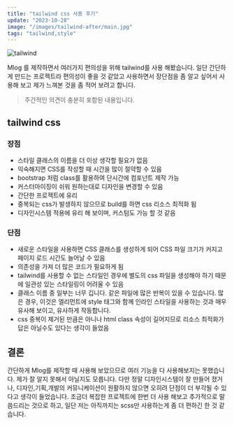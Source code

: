 ```yaml
---
title: "tailwind css 사용 후기"
update: "2023-10-28"
image: "/images/tailwind-after/main.jpg"
tags: "tailwind,style"
---
```


![tailwind](/images/tailwind-after/main.jpg)

Mlog 를 제작하면서 여러가지 편의성을 위해 tailwind를 사용 해봤습니다. 일단 간단하게 만드는 프로젝트라 편의성이 좋을 것 같았고 사용하면서 장단점을 좀 알고 싶어서 사용해 보고 제가 느껴본 것을 좀 적어 보려고 합니다.

> 주간적인 의견이 충분히 포함된 내용입니다.

## tailwind css

### 장점

- 스타일 클래스의 이름을 더 이상 생각할 필요가 없음
- 익숙해지면 CSS를 작성할 때 시간을 많이 절약할 수 있음
- bootstrap 처럼 class를 활용하여 단시간에 컴포넌트 제작 가능
- 커스터마이징이 쉬워 원하는대로 디자인을 변경할 수 있음
- 간단한 프로젝트에 유리
- 중복되는 css가 발생하지 않으므로 build를 하면 css 리소스 최적화 됨
- 디자인시스템 적용에 유리 해 보이며, 커스텀도 가능 할 것 같음

### 단점

- 새로운 스타일을 사용하면 CSS 클래스를 생성하게 되어 CSS 파일 크기가 커지고 페이지 로드 시간도 늘어날 수 있음
- 의존성을 가져 더 많은 코드가 필요하게 됨
- tailwind를 사용할 수 없는 스타일인 경우에 별도의 css 파일을 생성해야 하기 때문에 일관성 있는 스타일링이 어려울 수 있음
- 클래스 이름 중 일부는 너무 깁니다. 같은 파일에 많은 반복이 있을 수 있습니다. 많은 경우, 이것은 엘리먼트에 style 태그와 함께 인라인 스타일을 사용하는 것과 매우 유사해 보이고, 유사하게 작동합니다.
- css 중복이 제거된 만큼은 아니나 html class 속성이 길어지므로 리소스 최적화가 답은 아닐수도 있다는 생각이 들었음

## 결론

간단하게 Mlog를 제작할 때 사용해 보았으므로 여러 기능을 다 사용해보지는 못했습니다.
제가 잘 알지 못해서 아닐지도 모릅니다. 다만 정말 디자인시스템이 잘 만들어 졌거나,
디자인,기획,개발의 커뮤니케이션이 원활하지 않으면 오히려 단점이 더 부각될 수 있다고 생각이 들었습니다.
조금더 복잡한 프로젝트에 한번 더 사용 해보고 추가적으로 말씀드리는 것으로 하고,
일단 저는 아직까지는 scss만 사용하는게 좀 더 편하긴 한 것 같습니다.
